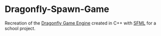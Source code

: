 # Dragonfly-Spawn-Game

Recreation of the [Dragonfly Game Engine](dragonfly.wpi.edu/) created in C++ with [SFML](www.sfml-dev.org/) for a school project. 
